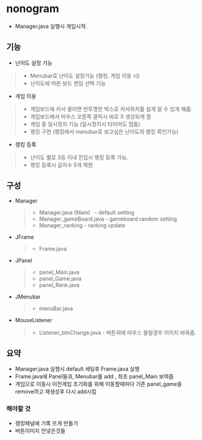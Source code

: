 # nonogram
 + Manager.java 실행시 게임시작.
 
## 기능
* 난이도 설정 기능
 > * Menubar로 난이도 설정가능 (랭킹, 게임 이용 시)
 > * 난이도에 따른 보드 랜덤 선택 기능
* 게임 이용
 > * 게임보드에 커서 올리면 반투명한 박스로 커서위치를 쉽게 알 수 있게 해줌.
 > * 게임보드에서 마우스 오른쪽 클릭시 바로 X 생성되게 함
 > * 게임 중 일시정지 기능 (일시정지시 타이머도 멈춤)
 > * 랭킹 구현 (랭킹에서 menubar로 보고싶은 난이도의 랭킹 확인가능)
* 랭킹 등록
 > * 난이도 별로 3등 이내 진입시 랭킹 등록 가능.
 > * 랭킹 등록시 글자수 5개 제한.
## 구성
* Manager
     > * Manager.java  (Main)    - default setting
     > * Manager_gameBoard.java  - gameboard random setting
     > * Manager_ranking         - ranking update
* JFrame 
   > * Frame.java
* JPanel  
   > * panel_Main.java
   > * panel_Game.java
   > * panel_Rank.java
* JMenubar 
   > * menuBar.java
* MouseListener
    > * Listener_btnChange.java  - 버튼위에 마우스 올릴경우 이미지 바꿔줌.
## 요약   
* Manager.java 실행시 default 세팅후 Frame.java 실행
* Frame.java에 Panel들과, Menubar를 add , 최초 panel_Main 보여줌
* 게임으로 이동시 이전게임 초기화를 위해 이동할때마다 기존 panel_game을 remove하고 재생성후 다시 add시킴

### 해야할 것
* 랭킹패널에 기록 뜨게 만들기
* 버튼이미지 안넣은것들 

